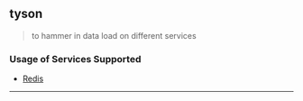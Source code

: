 
## tyson

> to hammer in data load on different services

### Usage of Services Supported

* [Redis](./docs/redis.md)

---

